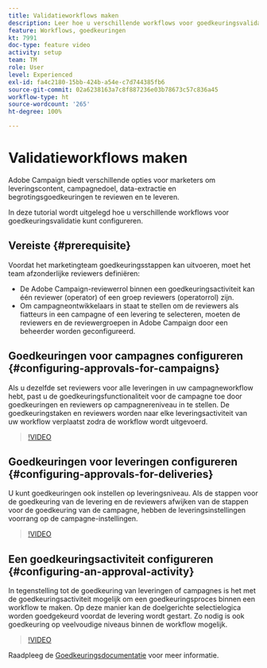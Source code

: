 ```yaml
---
title: Validatieworkflows maken
description: Leer hoe u verschillende workflows voor goedkeuringsvalidatie configureert.
feature: Workflows, goedkeuringen
kt: 7991
doc-type: feature video
activity: setup
team: TM
role: User
level: Experienced
exl-id: fa4c2180-15bb-424b-a54e-c7d744385fb6
source-git-commit: 02a6238163a7c8f887236e03b78673c57c836a45
workflow-type: ht
source-wordcount: '265'
ht-degree: 100%

---
```


# Validatieworkflows maken

Adobe Campaign biedt verschillende opties voor marketers om leveringscontent, campagnedoel, data-extractie en begrotingsgoedkeuringen te reviewen en te leveren.

In deze tutorial wordt uitgelegd hoe u verschillende workflows voor goedkeuringsvalidatie kunt configureren.

## Vereiste {#prerequisite}

Voordat het marketingteam goedkeuringsstappen kan uitvoeren, moet het team afzonderlijke reviewers definiëren:

* De Adobe Campaign-reviewerrol binnen een goedkeuringsactiviteit kan één reviewer (operator) of een groep reviewers (operatorrol) zijn.
* Om campagneontwikkelaars in staat te stellen om de reviewers als fiatteurs in een campagne of een levering te selecteren, moeten de reviewers en de reviewergroepen in Adobe Campaign door een beheerder worden geconfigureerd.

## Goedkeuringen voor campagnes configureren  {#configuring-approvals-for-campaigns}

Als u dezelfde set reviewers voor alle leveringen in uw campagneworkflow hebt, past u de goedkeuringsfunctionaliteit voor de campagne toe door goedkeuringen en reviewers op campagnereniveau in te stellen. De goedkeuringstaken en reviewers worden naar elke leveringsactiviteit van uw workflow verplaatst zodra de workflow wordt uitgevoerd.

>[!VIDEO](https://video.tv.adobe.com/v/25175?quality=12)

## Goedkeuringen voor leveringen configureren   {#configuring-approvals-for-deliveries}

U kunt goedkeuringen ook instellen op leveringsniveau. Als de stappen voor de goedkeuring van de levering en de reviewers afwijken van de stappen voor de goedkeuring van de campagne, hebben de leveringsinstellingen voorrang op de campagne-instellingen.

>[!VIDEO](https://video.tv.adobe.com/v/25176?quality=12)

## Een goedkeuringsactiviteit configureren  {#configuring-an-approval-activity}

In tegenstelling tot de goedkeuring van leveringen of campagnes is het met de goedkeuringsactiviteit mogelijk om een goedkeuringsproces binnen een workflow te maken. Op deze manier kan de doelgerichte selectielogica worden goedgekeurd voordat de levering wordt gestart. Zo nodig is ook goedkeuring op veelvoudige niveaus binnen de workflow mogelijk.

>[!VIDEO](https://video.tv.adobe.com/v/25174?quality=12)

Raadpleeg de [Goedkeuringsdocumentatie](https://experienceleague.adobe.com/docs/campaign-classic/using/automating-with-workflows/flow-control-activities/approval.html?lang=nl) voor meer informatie.
